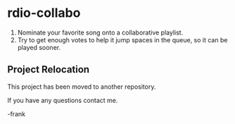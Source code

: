 # rdio-collabo

1. Nominate your favorite song onto a collaborative playlist.  
2. Try to get enough votes to help it jump spaces in the queue, so it can be played sooner.

## Project Relocation

This project has been moved to another repository.

If you have any questions contact me.

-frank

